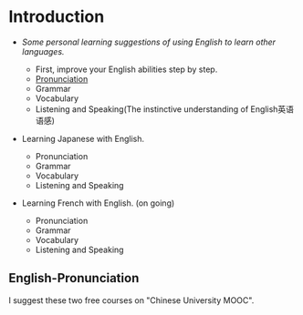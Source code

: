 # Introduction

- *Some personal learning suggestions of using English to learn other languages.* 
   
  - First, improve your English abilities step by step.
  - [Pronunciation](#English-Pronunciation)
  - Grammar
  - Vocabulary
  - Listening and Speaking\(The instinctive understanding of English英语语感\)
  
- Learning Japanese with English.  
  - Pronunciation
  - Grammar
  - Vocabulary
  - Listening and Speaking

- Learning French with English. \(on going\)
  - Pronunciation
  - Grammar
  - Vocabulary
  - Listening and Speaking

## English-Pronunciation
I suggest these two free courses on \"Chinese University MOOC\".  

 

